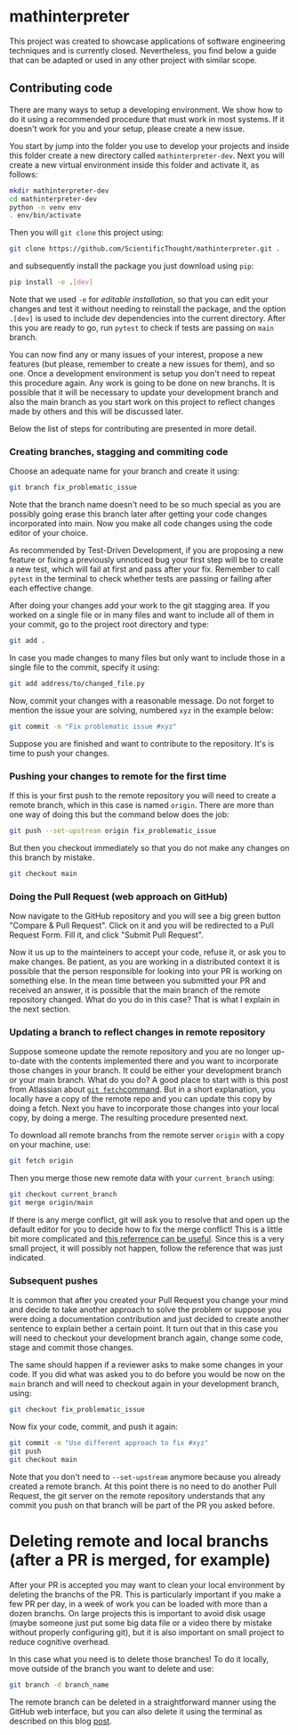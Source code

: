 # mathinterpreter

This project was created to showcase applications of software engineering techniques and is currently closed. Nevertheless, you find below a guide that can be adapted or used in any other project with similar scope.

## Contributing code

There are many ways to setup a developing environment. We show how to do it using a recommended procedure that must work in most systems. If it doesn't work for you and your setup, please create a new issue.

You start by jump into the folder you use to develop your projects and inside this folder create a new directory called `mathinterpreter-dev`. Next you will create a new virtual environment inside this folder and activate it, as follows:

```bash
mkdir mathinterpreter-dev
cd mathinterpreter-dev
python -m venv env
. env/bin/activate
```
Then you will `git clone` this project using:

```bash
git clone https://github.com/ScientificThought/mathinterpreter.git .
```
and subsequently install the package you just download using `pip`:

```bash
pip install -e .[dev]
```
Note that we used  `-e` for *editable installation*, so that you can edit your changes and test it without needing to reinstall the package, and the option `.[dev]` is used to include dev dependencies into the current directory.
After this you are ready to go, run `pytest` to check if tests are passing on `main` branch. 

You can now find any or many issues of your interest, propose a new features (but please, remember to create a new issues for them), and so one. Once a development environment is setup you don't need to repeat this procedure again. Any work is going to be done on new branchs. It is possible that it will be necessary to update your development branch and also the main branch as you start work on this project to reflect changes made by others and this will be discussed later.

Below the list of steps for contributing are presented in more detail. 

### Creating branches, stagging and commiting code

Choose an adequate name for your branch and create it using:
```bash
git branch fix_problematic_issue
```
Note that the branch name doesn't need to be so much special as you are possibly going erase this branch later after getting your code changes incorporated into main. Now you make all code changes using the code editor of your choice. 

As recommended by Test-Driven Development, if you are proposing a new feature or fixing a previously unnoticed bug your first step will be to create a new test, which will fail at first and pass after your fix. Remember to call `pytest` in the terminal to check whether tests are passing or failing after each effective change.

After doing your changes add your work to the git stagging area. If you worked on a single file or in many files and want to include all of them in your commit, go to the project root directory and type:
```bash
git add .
```
In case you made changes to many files but only want to include those in a single file to the commit, specify it using:
```bash
git add address/to/changed_file.py
```
Now, commit your changes with a reasonable message. Do not forget to mention the issue your are solving, numbered `xyz` in the example below:
```bash
git commit -m "Fix problematic issue #xyz"
```

Suppose you are finished and want to contribute to the repository. It's is time to push your changes.

### Pushing your changes to remote for the first time
If this is your first push to the remote repository you will need to create a remote branch, which in this case is named `origin`. There are more than one way of doing this but the command below does the job:
```bash
git push --set-upstream origin fix_problematic_issue
```
But then you checkout immediately so that you do not make any changes on this branch by mistake.
```bash
git checkout main
```

### Doing the Pull Request (web approach on GitHub)
Now navigate to the GitHub repository and you will see a big green button "Compare & Pull Request". 
Click on it and you will be redirected to a Pull Request Form. Fill it, and click "Submit Pull Request".

Now it us up to the mainteiners to accept your code, refuse it, or ask you to make changes. Be patient, as you are working in a distributed context it is possible that the person responsible for looking into your PR is working on something else. In the mean time between you submitted your PR and received an answer, it is possible that the main branch of the remote repository changed. What do you do in this case? That is what I explain in the next section.

### Updating a branch to reflect changes in remote repository

Suppose someone update the remote repository and  you are no longer up-to-date with the contents implemented there and you want to incorporate those changes in your branch. It could be either your development branch or your main branch. What do you do? A good place to start with is this post from Atlassian about [`git fetch`command](https://www.atlassian.com/git/tutorials/syncing/git-fetch). But in a short explanation, you locally have a copy of the remote repo and you can update this copy by doing a fetch. Next you have to incorporate those changes into your local copy, by doing a merge. The resulting procedure presented next.

To download all remote branchs from the remote server `origin` with a copy on your machine, use:
```bash
git fetch origin
```
Then you merge those new remote data with your `current_branch` using:
```bash
git checkout current_branch
git merge origin/main
```
If there is any merge conflict, git will ask you to resolve that and open up the default editor for you to decide how to fix the merge conflict! This is a little bit more complicated and [this referrence can be useful](https://support.atlassian.com/bitbucket-cloud/docs/resolve-merge-conflicts/). Since this is a very small project, it will possibly not happen, follow the reference that was just indicated.

### Subsequent pushes
It is common that after you created your Pull Request you change your mind and decide to take another approach to solve the problem or suppose you were doing a documentation contribution and just decided to create another sentence to explain bether a certain point. It turn out that in this case you will need to checkout your development branch again, change some code, stage and commit those changes.

The same should happen if a reviewer asks to make some changes in your code. If you did what was asked you to do before you would be now on the `main` branch and will need to checkout again in your development branch, using:
```bash
git checkout fix_problematic_issue
```
Now fix your code, commit, and push it again:
```bash
git commit -m "Use different approach to fix #xyz"
git push
git checkout main
```
Note that you don't need to `--set-upstream` anymore because you already created a remote branch. At this point there is no need to do another Pull Request, the git server on the remote repository understands that any commit you push on that branch 
will be part of the PR you asked before.

# Deleting remote and local branchs (after a PR is merged, for example)

After your PR is accepted you may want to clean your local environment by deleting the branchs of the PR. This is particularly important if you make a few PR per day, in a week of work you can be loaded with more than a dozen branchs. On large projects this is important to avoid disk usage (maybe someone just put some big data file or a video there by mistake without properly configuring git), but it is also important on small project to reduce cognitive overhead. 

In this case what you need is to delete those branches! To do it locally, move outside of the branch you want to delete and use:
```bash
git branch -d branch_name
```
The remote branch can be deleted in a straightforward manner using the GitHub web interface, but you can also delete it using the terminal as described on this blog [post](https://www.freecodecamp.org/news/how-to-delete-a-git-branch-both-locally-and-remotely/).





